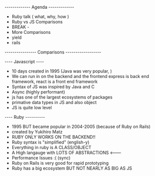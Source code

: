 ------------- Agenda -------------

- Ruby talk ( what, why, how )
- Ruby vs JS Comparisons
- BREAK - 
- More Comparisons
- yield
- rails

---------------- Comparisons ------------------

---- Javascript ----
 - 10 days created in 1995 
 (Java was very popular, )
 - We can run in on the backend and the frontend
 express is back end framework, react is a front end framework 
 - Syntax of JS was inspired by Java and C
 - Async (highly performant)
 - js has one of the largest ecosystems of packages 
 - primative data types in JS and also object
 - JS is quite low level 

---- Ruby ---------- 

- 1995 BUT became popular in 2004-2005 (because of Ruby on Rails)
- created by Yukihiro Matz
- RUBY ONLY WORKS ON THE BACKEND!! 
- Ruby syntax is "simplified" (english-y)
- Everything in ruby is A CLASS/OBJECT
- A High langauge with LOTS OF ABSTRACTIONS <---
- Performance Issues :(   (sync)
- Ruby on Rails is very good for rapid prototyping 
- Ruby has a big ecosystem BUT NOT NEARLY AS BIG AS JS 